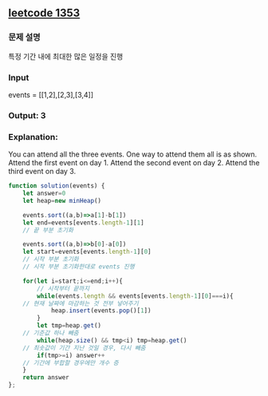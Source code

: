 ## [leetcode 1353](https://leetcode.com/problems/maximum-number-of-events-that-can-be-attended/)

### 문제 설명
특정 기간 내에 최대한 많은 일정을 진행

### Input
events = [[1,2],[2,3],[3,4]]

### Output: 3

### Explanation:
You can attend all the three events.
One way to attend them all is as shown.
Attend the first event on day 1.
Attend the second event on day 2.
Attend the third event on day 3.


```javascript
function solution(events) {
    let answer=0
    let heap=new minHeap()

    events.sort((a,b)=>a[1]-b[1])
    let end=events[events.length-1][1]
    // 끝 부분 초기화

    events.sort((a,b)=>b[0]-a[0])
    let start=events[events.length-1][0]
    // 시작 부분 초기화
    // 시작 부분 초기화한대로 events 진행

    for(let i=start;i<=end;i++){
        // 시작부터 끝까지
        while(events.length && events[events.length-1][0]===i){
	// 현재 날짜에 마감하는 것 전부 넣어주기
            heap.insert(events.pop()[1])
        }
        let tmp=heap.get()
	// 기준값 하나 빼줌
        while(heap.size() && tmp<i) tmp=heap.get()
	// 최솟값이 기간 지난 것일 경우, 다시 빼줌
        if(tmp>=i) answer++
	// 기간에 부합할 경우에만 개수 증
    }
    return answer
};
```
